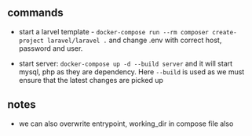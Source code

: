 ## commands

- start a larvel template - `docker-compose run --rm composer create-project laravel/laravel .` and change .env with correct host, password and user.

- start server: `docker-compose up -d --build server` and it will start mysql, php as they are dependency. Here `--build` is used as we must ensure that the latest changes are picked up


## notes
- we can also overwrite entrypoint, working_dir in compose file also

